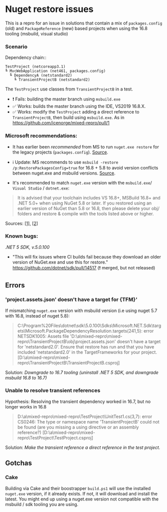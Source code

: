 # Nuget restore issues

This is a repro for an issue in solutions that contain a mix of `packages.config` (old) and `PackageReference` (new) based projects when using the 16.8 tooling (msbuild, visual studio)

### Scenario

Dependency chain::

```
TestProject (netcoreapp3.1) 
╚ MvcWebApplication (net461, packages.config) 
  ╚ DependencyA (netstandard2) 
    ╚ TransientProjectB (netstandard2)
```

The `TestProject` use classes from `TransientProjectB` in a test.

- ❗️ Fails: building the master branch using `msbuild.exe`
- ✅ Works: builds the master branch using the IDE, VS2019 16.8.X.
- ✅ Works: modify the `TestProject` adding a direct reference to `TransientProjectB`, then build using `msbuild.exe`. As in https://github.com/icenorge/mixed-repro/pull/1


### Microsoft recommendations:

- It has earlier been _recommended_ from MS to run `nuget.exe restore` for the legacy projects (`packages.config`).  [Source](https://docs.microsoft.com/en-us/nuget/reference/msbuild-targets#restore-target).
- ℹ️ Update: MS recommends to use `msbuild -restore /p:RestorePackagesConfig=true` for 16.8 + 5.8 to avoid version conflicts between nuget.exe and msbuild versions. [Source](https://twitter.com/dsplaisted/status/1331683532570181633).



- It's recommended to match `nuget.exe` version with the `msbuild.exe`/ `Visual Studio` / `dotnet.exe`:

> It is advised that your toolchain includes VS 16.8+, MSBuild 16.8+ and .NET 5.0+ when using NuGet 5.8 or later.
> If you restored using an earlier version of NuGet than 5.8 or 16.8, then please delete your obj/ folders and restore & compile with the tools listed above or higher.

Sources: [[1]](https://developercommunity.visualstudio.com/comments/1266427/view.html), [[2]](https://devblogs.microsoft.com/nuget/getting-started-with-nuget-5-8/#known-issues)


### Known bugs:

_.NET 5 SDK,  v.5.0.100_
- "This will fix issues where CI builds fail because they download an older version of NuGet.exe and use this for restore." https://github.com/dotnet/sdk/pull/14517 (❗️ merged, but not released)

## Errors

### 'project.assets.json' doesn't have a target for {TFM}'

If mismatching `nuget.exe` version with msbuild version (i.e using nuget 5.7 with 16.8, instead of nuget 5.8):

>C:\Program%20Files\dotnet\sdk\5.0.100\Sdks\Microsoft.NET.Sdk\targets\Microsoft.PackageDependencyResolution.targets(241,5): error NETSDK1005: 
Assets file 'D:\a\mixed-repro\mixed-repro\TransientProjectB\obj\project.assets.json' doesn't have a target for 'netstandard2.0'. 
Ensure that restore has run and that you have included 'netstandard2.0' in the TargetFrameworks for your project. 
[D:\a\mixed-repro\mixed-repro\TransientProjectB\TransientProjectB.csproj]

Solution: _Downgrade to 16.7 tooling (uninstall .NET 5 SDK, and downgrade msbuild 16.8 to 16.7)_

### Unable to resolve transient references 

Hypothesis: Resolving the transient dependency worked in 16.7, but no longer works in 16.8

>D:\a\mixed-repro\mixed-repro\TestProject\UnitTest1.cs(3,7): error CS0246: The type or namespace name 'TransientProjectB' could not be found (are you missing a using directive or an assembly reference?) [D:\a\mixed-repro\mixed-repro\TestProject\TestProject.csproj]

Solution: _Make the transient reference a direct reference in the test project._

## Gotchas

### Cake
Building via Cake and their boostrapper `build.ps1` will use the installed `nuget.exe` version, if it already exists. If not, it will download and install the latest. You might end up using a nuget.exe version not compatible with the msbuild / sdk tooling you are using.
